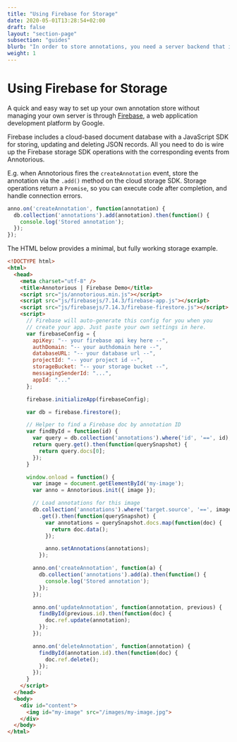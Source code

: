 ```yaml
---
title: "Using Firebase for Storage"
date: 2020-05-01T13:28:54+02:00
draft: false
layout: "section-page"
subsection: "guides"
blurb: "In order to store annotations, you need a server backend that is able to handle W3C Web Annotation. This guide provides a simple recipe for using Firebase, an online cloud storage server by Google, as your personal annotation server."
weight: 1
---
```


# Using Firebase for Storage

A quick and easy way to set up your own annotation store without managing your own server is 
through [Firebase](https://firebase.google.com/), a web application development platform by Google.
 
Firebase includes a cloud-based document database with a JavaScript SDK for storing, updating and 
deleting JSON records. All you need to do is wire up the Firebase storage SDK operations with the corresponding events from Annotorious.

E.g. when Annotorious fires the `createAnnotation` event, store the annotation
via the `.add()` method on the cloud storage SDK. Storage operations return a `Promise`, so you can execute
code after completion, and handle connection errors.

```javascript
anno.on('createAnnotation', function(annotation) {
  db.collection('annotations').add(annotation).then(function() {
    console.log('Stored annotation');
  });
});
```

The HTML below provides a minimal, but fully working storage example.

```html
<!DOCTYPE html>
<html>
  <head>
    <meta charset="utf-8" />
    <title>Annotorious | Firebase Demo</title>
    <script src="js/annotorious.min.js"></script>
    <script src="js/firebasejs/7.14.3/firebase-app.js"></script>
    <script src="js/firebasejs/7.14.3/firebase-firestore.js"></script>
    <script>
      // Firebase will auto-generate this config for you when you 
      // create your app. Just paste your own settings in here.
      var firebaseConfig = {
        apiKey: "-- your firebase api key here --",
        authDomain: "-- your authdomain here --",
        databaseURL: "-- your database url --",
        projectId: "-- your project id --",
        storageBucket: "-- your storage bucket --",
        messagingSenderId: "...",
        appId: "..."
      };

      firebase.initializeApp(firebaseConfig);

      var db = firebase.firestore();

      // Helper to find a Firebase doc by annotation ID
      var findById = function(id) {
        var query = db.collection('annotations').where('id', '==', id);
        return query.get().then(function(querySnapshot) {
          return query.docs[0];
        });
      }

      window.onload = function() {
        var image = document.getElementById('my-image');
        var anno = Annotorious.init({ image });

        // Load annotations for this image
        db.collection('annotations').where('target.source', '==', image.src)
          .get().then(function(querySnapshot) {
            var annotations = querySnapshot.docs.map(function(doc) { 
              return doc.data(); 
            });

            anno.setAnnotations(annotations);
          });

        anno.on('createAnnotation', function(a) {
          db.collection('annotations').add(a).then(function() {
            console.log('Stored annotation');
          });
        });

        anno.on('updateAnnotation', function(annotation, previous) {
          findById(previous.id).then(function(doc) {
            doc.ref.update(annotation);
          });
        });

        anno.on('deleteAnnotation', function(annotation) {
          findById(annotation.id).then(function(doc) {
            doc.ref.delete();
          });
        });
      }
    </script>
  </head>
  <body>
    <div id="content">      
      <img id="my-image" src="/images/my-image.jpg">
    </div>
  </body>
</html>
```